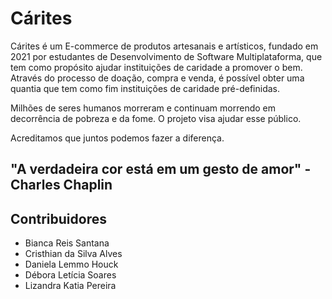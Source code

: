 # Cárites

Cárites é um E-commerce de produtos artesanais e artísticos, fundado em 2021 por estudantes de Desenvolvimento de Software Multiplataforma, que tem como propósito ajudar instituições de caridade a promover o bem. Através do processo de doação, compra e venda, é possível obter uma quantia que tem como fim instituições de caridade pré-definidas. 

Milhões de seres humanos morreram e continuam morrendo em decorrência de pobreza e da fome. O projeto visa ajudar esse público. 


Acreditamos que juntos podemos fazer a diferença.



## "A verdadeira cor está em um gesto de amor" - Charles Chaplin

## Contribuidores

* Bianca Reis Santana
* Cristhian da Silva Alves
* Daniela Lemmo Houck
* Débora Letícia Soares
* Lizandra Katia Pereira




